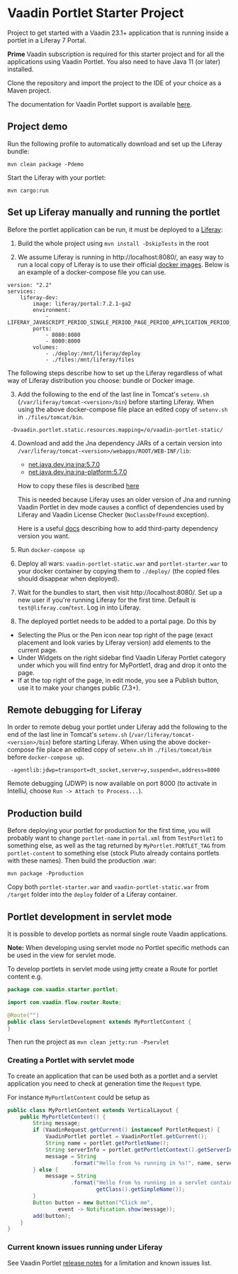 # Vaadin Portlet Starter Project
Project to get started with a Vaadin 23.1+ application that is running inside a portlet in a Liferay 7 Portal.

**Prime** Vaadin subscription is required for this starter project and for all the applications using Vaadin Portlet.
You also need to have Java 11 (or later) installed.

Clone the repository and import the project to the IDE of your choice as a Maven project.

The documentation for Vaadin Portlet support is available [here](https://vaadin.com/docs/latest/flow/integrations/portlet).

## Project demo
Run the following profile to automatically download and set up the Liferay bundle:

`mvn clean package -Pdemo`

Start the Liferay with your portlet:

`mvn cargo:run`

## Set up Liferay manually and running the portlet

Before the portlet application can be run, it must be deployed to a [Liferay](https://www.liferay.com/downloads-community):

1. Build the whole project using `mvn install -DskipTests` in the root

2. We assume Liferay is running in http://localhost:8080/, an easy way to run a local
   copy of Liferay is to use their official [docker images](https://hub.docker.com/r/liferay/portal).
   Below is an example of a docker-compose file you can use.

````
version: "2.2"
services:
    liferay-dev:
        image: liferay/portal:7.2.1-ga2
        environment:
            - LIFERAY_JAVASCRIPT_PERIOD_SINGLE_PERIOD_PAGE_PERIOD_APPLICATION_PERIOD_ENABLED=false
        ports:
            - 8080:8080
            - 8000:8000
        volumes:
            - ./deploy:/mnt/liferay/deploy
            - ./files:/mnt/liferay/files
````

   The following steps describe how to set up the Liferay regardless of what way 
of Liferay distribution you choose: bundle or Docker image. 

3. Add the following to the end of the last line in Tomcat's `setenv.sh`
   (`/var/liferay/tomcat-<version>/bin`) before starting Liferay. When
   using the above docker-compose file place an edited copy of `setenv.sh`
   in `./files/tomcat/bin`.

````
 -Dvaadin.portlet.static.resources.mapping=/o/vaadin-portlet-static/
````

4. Download and add the Jna dependency JARs of a certain version into
   `/var/liferay/tomcat-<version>/webapps/ROOT/WEB-INF/lib`:
    - [net.java.dev.jna:jna:5.7.0](https://mvnrepository.com/artifact/net.java.dev.jna/jna/5.7.0)
    - [net.java.dev.jna:jna-platform:5.7.0](https://mvnrepository.com/artifact/net.java.dev.jna/jna-platform/5.7.0)

   How to copy these files is described [here](https://learn.liferay.com/dxp/latest/en/installation-and-upgrades/installing-liferay/using-liferay-docker-images/providing-files-to-the-container.html#using-docker-cp)

   This is needed because Liferay uses an older version of Jna and running
   Vaadin Portlet in dev mode causes a conflict of dependencies used by Liferay
   and Vaadin License Checker (`NoClassDefFound` exception).

   Here is a useful [docs](https://learn.liferay.com/dxp/latest/en/building-applications/reference/jars-excluded-from-wabs.html) describing how to add third-party dependency version you want.

5. Run `docker-compose up`

6. Deploy all wars: `vaadin-portlet-static.war` and `portlet-starter.war`
   to your docker container by copying them to `./deploy/` (the copied files should disappear when deployed).

7. Wait for the bundles to start, then visit http://localhost:8080/.
   Set up a new user if you're running Liferay for the first time. Default is `test@liferay.com`/`test`.
   Log in into Liferay.

8. The deployed portlet needs to be added to a portal page. Do this by
- Selecting the Plus or the Pen icon near top right of the page (exact
  placement and look
  varies by Liferay version) add elements to the current page.
- Under Widgets on the right sidebar find Vaadin Liferay Portlet category under which
  you will find entry for MyPortlet1, drag and drop it onto the page.
- If at the top right of the page, in edit mode, you see a Publish button,
  use it to make your changes public (7.3+).
  
## Remote debugging for Liferay

In order to remote debug your portlet under Liferay add the following to the end of the last line in
Tomcat's `setenv.sh` (`/var/liferay/tomcat-<version>/bin`) before starting Liferay. When using the
above docker-compose file place an edited copy of `setenv.sh` in `./files/tomcat/bin` before
`docker-compose up`.

````
 -agentlib:jdwp=transport=dt_socket,server=y,suspend=n,address=8000
````

Remote debugging (JDWP) is now available on port 8000 (to activate
in IntelliJ, choose `Run -> Attach to Process...`).

## Production build
Before deploying your portlet for production for the first time, you will
probably want to change `portlet-name` in `portal.xml` from `TestPortlet1` to
something else, as well as the tag returned by `MyPortlet.PORTLET_TAG` from
`portlet-content` to something else (stock Pluto already contains portlets with
these names). Then build the production .war:

`mvn package -Pproduction`

Copy both `portlet-starter.war` and `vaadin-portlet-static.war` from `/target`
folder into the `deploy` folder of a Liferay container.

## Portlet development in servlet mode

It is possible to develop portlets as normal single route Vaadin applications.

**Note:**
When developing using servlet mode no Portlet specific methods can be used
in the view for servlet mode. 

To develop portlets in servlet mode using jetty create a Route for portlet content e.g.

```java
package com.vaadin.starter.portlet;

import com.vaadin.flow.router.Route;

@Route("")
public class ServletDevelopment extends MyPortletContent {
}
```

Then run the project as `mvn clean jetty:run -Pservlet`

### Creating a Portlet with servlet mode

To create an application that can be used both as a portlet and a servlet application
you need to check at generation time the `Request` type.

For instance `MyPortletContent` could be setup as

```java
public class MyPortletContent extends VerticalLayout {
    public MyPortletContent() {
        String message;
        if (VaadinRequest.getCurrent() instanceof PortletRequest) {
            VaadinPortlet portlet = VaadinPortlet.getCurrent();
            String name = portlet.getPortletName();
            String serverInfo = portlet.getPortletContext().getServerInfo();
            message = String
                    .format("Hello from %s running in %s!", name, serverInfo);
        } else {
            message = String
                    .format("Hello from %s running in a servlet container",
                            getClass().getSimpleName());
        }
        Button button = new Button("Click me",
                event -> Notification.show(message));
        add(button);
    }
}
```

### Current known issues running under Liferay

See Vaadin Portlet [release notes](https://github.com/vaadin/portlet/releases) for a limitation and known issues list.
